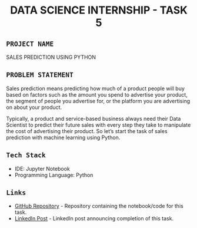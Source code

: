 <h1 align="center">
  <a href="# DATA SCIENCE INTERNSHIP - TASK 5"></a>
  DATA SCIENCE INTERNSHIP - TASK 5
</h1>

## `PROJECT NAME`
SALES PREDICTION USING PYTHON

## `PROBLEM STATEMENT`
Sales prediction means predicting how much of a product people will buy based on factors
such as the amount you spend to advertise your product, the segment of people you
advertise for, or the platform you are advertising on about your product.

Typically, a product and service-based business always need their Data Scientist to predict
their future sales with every step they take to manipulate the cost of advertising their
product. So let’s start the task of sales prediction with machine learning using Python.

## `Tech Stack`
- IDE: Jupyter Notebook
- Programming Language: Python

## `Links`
- [GitHub Repository](https://github.com/DeV-21/OIBSIP/blob/main/OIBSIP_Task_5-Sales_Prediction_Using_Python/Sales_Prediction_Using_Python.ipynb) - Repository containing the notebook/code for this task.
- [LinkedIn Post](https://www.linkedin.com/posts/devansh-mahoday_datascience-machinelearning-salesprediction-activity-7162071401963667457-SG-o?utm_source=share&utm_medium=member_desktop) - LinkedIn post announcing completion of this task.



